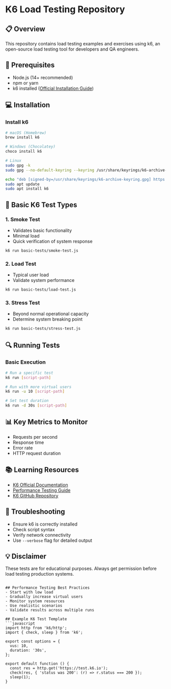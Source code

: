 # K6 Load Testing Repository

## 📋 Overview
This repository contains load testing examples and exercises using k6, an open-source load testing tool for developers and QA engineers.

## 🚀 Prerequisites
- Node.js (14+ recommended)
- npm or yarn
- k6 installed ([Official Installation Guide](https://k6.io/docs/get-started/installation/))

## 💻 Installation

### Install k6
```bash
# macOS (Homebrew)
brew install k6

# Windows (Chocolatey)
choco install k6

# Linux
sudo gpg -k
sudo gpg --no-default-keyring --keyring /usr/share/keyrings/k6-archive-keyring.gpg --keyserver hkp://keyserver.ubuntu.com:80 --recv-keys C5AD17C747E3D2D6AE1BCC5A42D3B4B5A3D6FE25

echo "deb [signed-by=/usr/share/keyrings/k6-archive-keyring.gpg] https://dl.k6.io/deb stable main" | sudo tee /etc/apt/sources.list.d/k6.list
sudo apt update
sudo apt install k6
```

## 🧪 Basic K6 Test Types

### 1. Smoke Test
- Validates basic functionality
- Minimal load
- Quick verification of system response
```bash
k6 run basic-tests/smoke-test.js
```

### 2. Load Test
- Typical user load
- Validate system performance
```bash
k6 run basic-tests/load-test.js
```

### 3. Stress Test
- Beyond normal operational capacity
- Determine system breaking point
```bash
k6 run basic-tests/stress-test.js
```

## 🔍 Running Tests

### Basic Execution
```bash
# Run a specific test
k6 run [script-path]

# Run with more virtual users
k6 run -u 10 [script-path]

# Set test duration
k6 run -d 30s [script-path]
```

## 📊 Key Metrics to Monitor
- Requests per second
- Response time
- Error rate
- HTTP request duration

## 📚 Learning Resources
- [K6 Official Documentation](https://k6.io/docs/)
- [Performance Testing Guide](https://loadninja.com/blog/performance-testing-guide/)
- [K6 GitHub Repository](https://github.com/grafana/k6)

## 🐛 Troubleshooting
- Ensure k6 is correctly installed
- Check script syntax
- Verify network connectivity
- Use `--verbose` flag for detailed output

## 💡 Disclaimer
These tests are for educational purposes. Always get permission before load testing production systems.
```

## Performance Testing Best Practices
- Start with low load
- Gradually increase virtual users
- Monitor system resources
- Use realistic scenarios
- Validate results across multiple runs

## Example K6 Test Template
```javascript
import http from 'k6/http';
import { check, sleep } from 'k6';

export const options = {
  vus: 10,
  duration: '30s',
};

export default function () {
  const res = http.get('https://test.k6.io');
  check(res, { 'status was 200': (r) => r.status === 200 });
  sleep(1);
}
```

